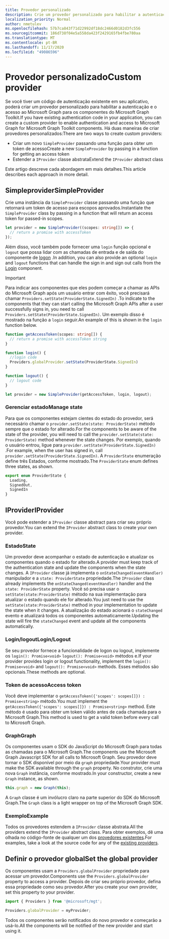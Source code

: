 ```yaml
---
title: Provedor personalizado
description: Crie um provedor personalizado para habilitar a autenticação e o acesso de gráfico para os componentes do Microsoft Graph Toolkit, se você tiver um código de autenticação existente em seu aplicativo.
localization_priority: Normal
author: nmetulev
ms.openlocfilehash: 57b7ca843f71d22992df18dc2466d0182d3fc556
ms.sourcegitcommit: 186d738f04e5a558da423f2429165fb4fbe780aa
ms.translationtype: MT
ms.contentlocale: pt-BR
ms.lasthandoff: 11/17/2020
ms.locfileid: "49086596"
---
```

# <a name="custom-provider"></a><span data-ttu-id="47075-103">Provedor personalizado</span><span class="sxs-lookup"><span data-stu-id="47075-103">Custom provider</span></span>

<span data-ttu-id="47075-104">Se você tiver um código de autenticação existente em seu aplicativo, poderá criar um provedor personalizado para habilitar a autenticação e o acesso ao Microsoft Graph para os componentes do Microsoft Graph Toolkit.</span><span class="sxs-lookup"><span data-stu-id="47075-104">If you have existing authentication code in your application, you can create a custom provider to enable authentication and access to Microsoft Graph for Microsoft Graph Toolkit components.</span></span> <span data-ttu-id="47075-105">Há duas maneiras de criar provedores personalizados:</span><span class="sxs-lookup"><span data-stu-id="47075-105">There are two ways to create custom providers:</span></span>

- <span data-ttu-id="47075-106">Criar um novo `SimpleProvider` passando uma função para obter um token de acesso</span><span class="sxs-lookup"><span data-stu-id="47075-106">Create a new `SimpleProvider` by passing in a function for getting an access token</span></span>
- <span data-ttu-id="47075-107">Estender a `IProvider` classe abstrata</span><span class="sxs-lookup"><span data-stu-id="47075-107">Extend the `IProvider` abstract class</span></span>

<span data-ttu-id="47075-108">Este artigo descreve cada abordagem em mais detalhes.</span><span class="sxs-lookup"><span data-stu-id="47075-108">This article describes each approach in more detail.</span></span>

## <a name="simpleprovider"></a><span data-ttu-id="47075-109">Simpleprovider</span><span class="sxs-lookup"><span data-stu-id="47075-109">SimpleProvider</span></span>

<span data-ttu-id="47075-110">Crie uma instância da `SimpleProvider` classe passando uma função que retornará um token de acesso para escopos aprovados.</span><span class="sxs-lookup"><span data-stu-id="47075-110">Instantiate the `SimpleProvider` class by passing in a function that will return an access token for passed-in scopes.</span></span> 

```ts
let provider = new SimpleProvider((scopes: string[]) => {
  // return a promise with accessToken
});
```

<span data-ttu-id="47075-111">Além disso, você também pode fornecer uma `login` função opcional e `logout` que possa lidar com as chamadas de entrada e de saída do componente de [logon](../components/login.md) .</span><span class="sxs-lookup"><span data-stu-id="47075-111">In addition, you can also provide an optional `login` and `logout` functions that can handle the sign in and sign out calls from the [Login](../components/login.md) component.</span></span>

> [!IMPORTANT] 
> <span data-ttu-id="47075-112">Para indicar aos componentes que eles podem começar a chamar as APIs do Microsoft Graph após um usuário entrar com êxito, você precisará chamar `Providers.setState(ProviderState.SignedIn)` .</span><span class="sxs-lookup"><span data-stu-id="47075-112">To indicate to the components that they can start calling the Microsoft Graph APIs after a user successfully signs in, you need to call `Providers.setState(ProviderState.SignedIn)`.</span></span> <span data-ttu-id="47075-113">Um exemplo disso é mostrado na função a `login` seguir.</span><span class="sxs-lookup"><span data-stu-id="47075-113">An example of this is shown in the `login` function below.</span></span>

```ts
function getAccessToken(scopes: string[]) {
  // return a promise with accessToken string
}

function login() {
  //login code
  Providers.globalProvider.setState(ProviderState.SignedIn)
}

function logout() {
  // logout code
}

let provider = new SimpleProvider(getAccessToken, login, logout);
```

### <a name="manage-state"></a><span data-ttu-id="47075-114">Gerenciar estado</span><span class="sxs-lookup"><span data-stu-id="47075-114">Manage state</span></span>

<span data-ttu-id="47075-115">Para que os componentes estejam cientes do estado do provedor, será necessário chamar o `provider.setState(state: ProviderState)` método sempre que o estado for alterado.</span><span class="sxs-lookup"><span data-stu-id="47075-115">For the components to be aware of the state of the provider, you will need to call the `provider.setState(state: ProviderState)` method whenever the state changes.</span></span> <span data-ttu-id="47075-116">Por exemplo, quando o usuário entrou, ligue para `provider.setState(ProviderState.SignedIn)` .</span><span class="sxs-lookup"><span data-stu-id="47075-116">For example, when the user has signed in, call `provider.setState(ProviderState.SignedIn)`.</span></span> <span data-ttu-id="47075-117">A `ProviderState` enumeração define três Estados, conforme mostrado.</span><span class="sxs-lookup"><span data-stu-id="47075-117">The `ProviderState` enum defines three states, as shown.</span></span>

```ts
export enum ProviderState {
  Loading,
  SignedOut,
  SignedIn
}
```

## <a name="iprovider"></a><span data-ttu-id="47075-118">IProvider</span><span class="sxs-lookup"><span data-stu-id="47075-118">IProvider</span></span>

<span data-ttu-id="47075-119">Você pode estender a `IProvider` classe abstract para criar seu próprio provedor.</span><span class="sxs-lookup"><span data-stu-id="47075-119">You can extend the `IProvider` abstract class to create your own provider.</span></span>

### <a name="state"></a><span data-ttu-id="47075-120">Estado</span><span class="sxs-lookup"><span data-stu-id="47075-120">State</span></span>

<span data-ttu-id="47075-121">Um provedor deve acompanhar o estado de autenticação e atualizar os componentes quando o estado for alterado.</span><span class="sxs-lookup"><span data-stu-id="47075-121">A provider must keep track of the authentication state and update the components when the state changes.</span></span> <span data-ttu-id="47075-122">A `IProvider` classe já implementa o `onStateChanged(eventHandler)` manipulador e a `state: ProviderState` propriedade.</span><span class="sxs-lookup"><span data-stu-id="47075-122">The `IProvider` class already implements the `onStateChanged(eventHandler)` handler and the `state: ProviderState` property.</span></span> <span data-ttu-id="47075-123">Você só precisa usar o `setState(state:ProviderState)` método na sua implementação para atualizar o estado quando ele for alterado.</span><span class="sxs-lookup"><span data-stu-id="47075-123">You just need to use the `setState(state:ProviderState)` method in your implementation to update the state when it changes.</span></span> <span data-ttu-id="47075-124">A atualização do estado acionará o `stateChanged` evento e atualizará todos os componentes automaticamente.</span><span class="sxs-lookup"><span data-stu-id="47075-124">Updating the state will fire the `stateChanged` event and update all the components automatically.</span></span>

### <a name="loginlogout"></a><span data-ttu-id="47075-125">Login/logout</span><span class="sxs-lookup"><span data-stu-id="47075-125">Login/Logout</span></span>

<span data-ttu-id="47075-126">Se seu provedor fornece a funcionalidade de logon ou logout, implemente os `login(): Promise<void>` `logout(): Promise<void>` métodos e.</span><span class="sxs-lookup"><span data-stu-id="47075-126">If your provider provides login or logout functionality, implement the `login(): Promise<void>` and `logout(): Promise<void>` methods.</span></span> <span data-ttu-id="47075-127">Esses métodos são opcionais.</span><span class="sxs-lookup"><span data-stu-id="47075-127">These methods are optional.</span></span>

### <a name="access-token"></a><span data-ttu-id="47075-128">Token de acesso</span><span class="sxs-lookup"><span data-stu-id="47075-128">Access token</span></span>

<span data-ttu-id="47075-129">Você deve implementar o `getAccessToken({'scopes': scopes[]}) : Promise<string>` método.</span><span class="sxs-lookup"><span data-stu-id="47075-129">You must implement the `getAccessToken({'scopes': scopes[]}) : Promise<string>` method.</span></span> <span data-ttu-id="47075-130">Este método é usado para obter um token válido antes de cada chamada para o Microsoft Graph.</span><span class="sxs-lookup"><span data-stu-id="47075-130">This method is used to get a valid token before every call to Microsoft Graph.</span></span>

### <a name="graph"></a><span data-ttu-id="47075-131">Graph</span><span class="sxs-lookup"><span data-stu-id="47075-131">Graph</span></span>

<span data-ttu-id="47075-132">Os componentes usam o SDK do JavaScript do Microsoft Graph para todas as chamadas para o Microsoft Graph.</span><span class="sxs-lookup"><span data-stu-id="47075-132">The components use the Microsoft Graph Javascript SDK for all calls to Microsoft Graph.</span></span> <span data-ttu-id="47075-133">Seu provedor deve tornar o SDK disponível por meio da `graph` propriedade.</span><span class="sxs-lookup"><span data-stu-id="47075-133">Your provider must make the SDK available through the `graph` property.</span></span> <span data-ttu-id="47075-134">No construtor, crie uma nova `Graph` instância, conforme mostrado.</span><span class="sxs-lookup"><span data-stu-id="47075-134">In your constructor, create a new `Graph` instance, as shown.</span></span>

```js
this.graph = new Graph(this);
```

<span data-ttu-id="47075-135">A `Graph` classe é um invólucro claro na parte superior do SDK do Microsoft Graph.</span><span class="sxs-lookup"><span data-stu-id="47075-135">The `Graph` class is a light wrapper on top of the Microsoft Graph SDK.</span></span>

### <a name="example"></a><span data-ttu-id="47075-136">Exemplo</span><span class="sxs-lookup"><span data-stu-id="47075-136">Example</span></span>

<span data-ttu-id="47075-137">Todos os provedores estendem a `IProvider` classe abstrata.</span><span class="sxs-lookup"><span data-stu-id="47075-137">All the providers extend the `IProvider` abstract class.</span></span> <span data-ttu-id="47075-138">Para obter exemplos, dê uma olhada no código-fonte de qualquer um dos [provedores existentes](https://github.com/microsoftgraph/microsoft-graph-toolkit/tree/main/packages/mgt/src/providers).</span><span class="sxs-lookup"><span data-stu-id="47075-138">For examples, take a look at the source code for any of the [existing providers](https://github.com/microsoftgraph/microsoft-graph-toolkit/tree/main/packages/mgt/src/providers).</span></span>

## <a name="set-the-global-provider"></a><span data-ttu-id="47075-139">Definir o provedor global</span><span class="sxs-lookup"><span data-stu-id="47075-139">Set the global provider</span></span>

<span data-ttu-id="47075-140">Os componentes usam a `Providers.globalProvider` propriedade para acessar um provedor.</span><span class="sxs-lookup"><span data-stu-id="47075-140">Components use the `Providers.globalProvider` property to access a provider.</span></span> <span data-ttu-id="47075-141">Depois de criar seu próprio provedor, defina essa propriedade como seu provedor.</span><span class="sxs-lookup"><span data-stu-id="47075-141">After you create your own provider, set this property to your provider.</span></span>

```ts
import { Providers } from '@microsoft/mgt';

Providers.globalProvider = myProvider;
```

<span data-ttu-id="47075-142">Todos os componentes serão notificados do novo provedor e começarão a usá-lo.</span><span class="sxs-lookup"><span data-stu-id="47075-142">All the components will be notified of the new provider and start using it.</span></span>
